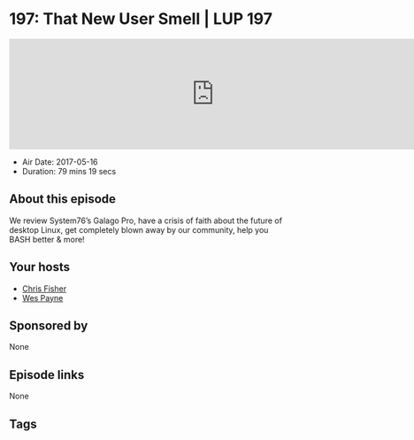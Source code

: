 # 197: That New User Smell | LUP 197

<iframe src="https://player.fireside.fm/v2/RUkczH-V+qe6bTeMo?theme=dark" width="740" height="200" frameborder="0" scrolling="no"></iframe>

* Air Date: 2017-05-16
* Duration: 79 mins 19 secs

## About this episode

We review System76’s Galago Pro, have a crisis of faith about the future of desktop Linux, get completely blown away by our community, help you BASH better & more!

## Your hosts
* [Chris Fisher](https://linuxunplugged.com/hosts/chrislas)
* [Wes Payne](https://linuxunplugged.com/hosts/wes)

## Sponsored by

None



## Episode links

None



## Tags

